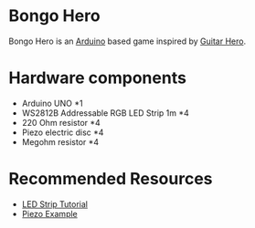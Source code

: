 Bongo Hero
=========

Bongo Hero is an [Arduino](https://www.arduino.cc/) based game inspired by [Guitar Hero](https://fr.wikipedia.org/wiki/Guitar_Hero).

# Hardware components

* Arduino UNO *1
* WS2812B Addressable RGB LED Strip 1m *4
* 220 Ohm resistor *4
* Piezo electric disc *4
* Megohm resistor *4

# Recommended Resources

* [LED Strip Tutorial](https://randomnerdtutorials.com/guide-for-ws2812b-addressable-rgb-led-strip-with-arduino/)
* [Piezo Example](https://www.arduino.cc/en/Tutorial/Knock)